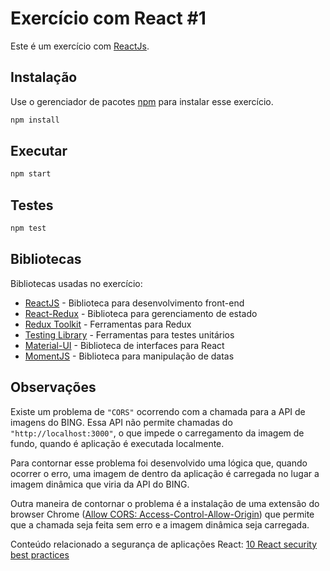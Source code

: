 # Exercício com React #1

Este é um exercício com [ReactJs](https://reactjs.org/).

## Instalação

Use o gerenciador de pacotes [npm](https://www.npmjs.com/) para instalar esse exercício.

```bash
npm install
```

## Executar

```bash
npm start
```

## Testes

```bash
npm test
```

## Bibliotecas

Bibliotecas usadas no exercício:
- [ReactJS](https://reactjs.org/) - Biblioteca para desenvolvimento front-end
- [React-Redux](https://react-redux.js.org/) - Biblioteca para gerenciamento de estado
- [Redux Toolkit](https://redux-toolkit.js.org/) - Ferramentas para Redux
- [Testing Library](https://testing-library.com/) - Ferramentas para testes unitários
- [Material-UI](https://material-ui.com/) - Biblioteca de interfaces para React
- [MomentJS](https://momentjs.com/) -  Biblioteca para manipulação de datas

## Observações

Existe um problema de `"CORS"` ocorrendo com a chamada para a API de imagens do BING. Essa API não permite chamadas do `"http://localhost:3000"`, o que impede o carregamento da imagem de fundo, quando é aplicação é executada localmente.

Para contornar esse problema foi desenvolvido uma lógica que, quando ocorrer o erro, uma imagem de dentro da aplicação é carregada no lugar a imagem dinâmica que viria da API do BING.

Outra maneira de contornar o problema é a instalação de uma extensão do browser Chrome ([Allow CORS: Access-Control-Allow-Origin]([htt](https://chrome.google.com/webstore/detail/allow-cors-access-control/lhobafahddgcelffkeicbaginigeejlf))) que permite que a chamada seja feita sem erro e a imagem dinâmica seja carregada.

Conteúdo relacionado a segurança de aplicações React: [10 React security best practices](https://snyk.io/blog/10-react-security-best-practices/)



